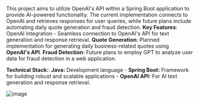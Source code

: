 This project aims to utilize OpenAI's API within a Spring Boot application to provide AI-powered functionality. The current implementation connects to OpenAI and retrieves responses for user queries, while future plans include automating daily quote generation and fraud detection.
**Key Features**: OpenAI Integration - Seamless connection to OpenAI's API for text generation and response retrieval.
**Quote Generation**: Planned implementation for generating daily business-related quotes using **OpenAI's API**.
**Fraud Detection**: Future plans to employ GPT to analyze user data for fraud detection in a web application.

**Technical Stack:**: **Java:** Development language - **Spring Boot:** Framework for building robust and scalable applications - **OpenAI API:** For AI text generation and response retrieval.


![image](https://github.com/Saravananb15/SpringBootAiWithOpenAI/assets/63905051/ef777d60-3793-4763-a5ee-e2ee79380f66)
